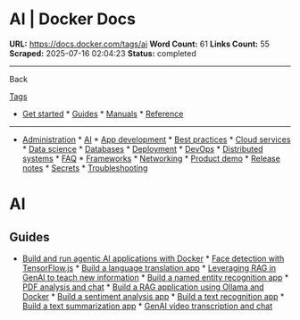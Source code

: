 # AI | Docker Docs

**URL:** https://docs.docker.com/tags/ai
**Word Count:** 61
**Links Count:** 55
**Scraped:** 2025-07-16 02:04:23
**Status:** completed

---

Back

[Tags](https://docs.docker.com/tags/)

  * [Get started](https://docs.docker.com/get-started/)   * [Guides](https://docs.docker.com/guides/)   * [Manuals](https://docs.docker.com/manuals/)   * [Reference](https://docs.docker.com/reference/)

* * *

  * [Administration](https://docs.docker.com/tags/admin/ "Administration")   * [AI](https://docs.docker.com/tags/ai/ "AI")   * [App development](https://docs.docker.com/tags/app-dev/ "App development")   * [Best practices](https://docs.docker.com/tags/best-practices/ "Best practices")   * [Cloud services](https://docs.docker.com/tags/cloud-services/ "Cloud services")   * [Data science](https://docs.docker.com/tags/data-science/ "Data science")   * [Databases](https://docs.docker.com/tags/databases/ "Databases")   * [Deployment](https://docs.docker.com/tags/deploy/ "Deployment")   * [DevOps](https://docs.docker.com/tags/devops/ "DevOps")   * [Distributed systems](https://docs.docker.com/tags/distributed-systems/ "Distributed systems")   * [FAQ](https://docs.docker.com/tags/faq/ "FAQ")   * [Frameworks](https://docs.docker.com/tags/frameworks/ "Frameworks")   * [Networking](https://docs.docker.com/tags/networking/ "Networking")   * [Product demo](https://docs.docker.com/tags/product-demo/ "Product demo")   * [Release notes](https://docs.docker.com/tags/release-notes/ "Release notes")   * [Secrets](https://docs.docker.com/tags/secrets/ "Secrets")   * [Troubleshooting](https://docs.docker.com/tags/troubleshooting/ "Troubleshooting")

#  AI

## Guides

  * [Build and run agentic AI applications with Docker](https://docs.docker.com/guides/agentic-ai/)   * [Face detection with TensorFlow.js](https://docs.docker.com/guides/tensorflowjs/)   * [Build a language translation app](https://docs.docker.com/guides/language-translation/)   * [Leveraging RAG in GenAI to teach new information](https://docs.docker.com/guides/genai-leveraging-rag/)   * [Build a named entity recognition app](https://docs.docker.com/guides/named-entity-recognition/)   * [PDF analysis and chat](https://docs.docker.com/guides/genai-pdf-bot/)   * [Build a RAG application using Ollama and Docker](https://docs.docker.com/guides/rag-ollama/)   * [Build a sentiment analysis app](https://docs.docker.com/guides/sentiment-analysis/)   * [Build a text recognition app](https://docs.docker.com/guides/text-classification/)   * [Build a text summarization app](https://docs.docker.com/guides/text-summarization/)   * [GenAI video transcription and chat](https://docs.docker.com/guides/genai-video-bot/)